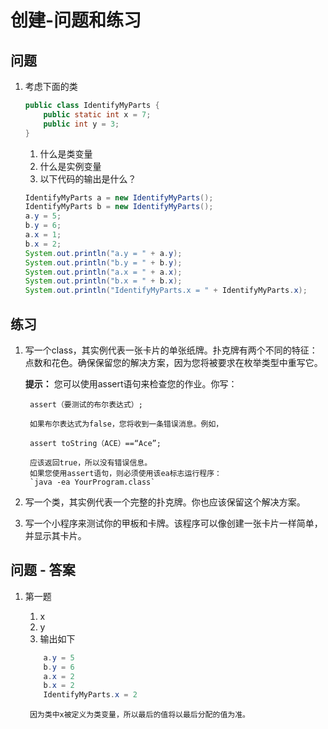 # 创建-问题和练习

## 问题
1. 考虑下面的类
    
    ```java
    public class IdentifyMyParts {
        public static int x = 7; 
        public int y = 3; 
    }
    ```
    
    1. 什么是类变量
    2. 什么是实例变量
    3. 以下代码的输出是什么？
    ```java
    IdentifyMyParts a = new IdentifyMyParts();
    IdentifyMyParts b = new IdentifyMyParts();
    a.y = 5;
    b.y = 6;
    a.x = 1;
    b.x = 2;
    System.out.println("a.y = " + a.y);
    System.out.println("b.y = " + b.y);
    System.out.println("a.x = " + a.x);
    System.out.println("b.x = " + b.x);
    System.out.println("IdentifyMyParts.x = " + IdentifyMyParts.x);
    ```

## 练习

1. 写一个class，其实例代表一张卡片的单张纸牌。扑克牌有两个不同的特征：点数和花色。确保保留您的解决方案，因为您将被要求在枚举类型中重写它。

      **提示：**
        您可以使用assert语句来检查您的作业。你写：
        
        assert（要测试的布尔表达式）; 
        
        如果布尔表达式为false，您将收到一条错误消息。例如，
       
        assert toString（ACE）==“Ace”;
       
        应该返回true，所以没有错误信息。
        如果您使用assert语句，则必须使用该ea标志运行程序：
        `java -ea YourProgram.class`
        
2. 写一个类，其实例代表一个完整的扑克牌。你也应该保留这个解决方案。

3. 写一个小程序来测试你的甲板和卡牌。该程序可以像创建一张卡片一样简单，并显示其卡片。

## 问题 - 答案

1. 第一题
    
    1. x
    2. y
    3. 输出如下
    
    ```java
        a.y = 5
        b.y = 6    
        a.x = 2
        b.x = 2
        IdentifyMyParts.x = 2
    ```    
        因为类中x被定义为类变量，所以最后的值将以最后分配的值为准。



